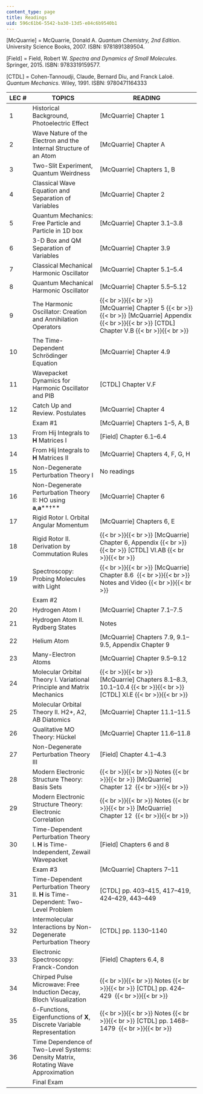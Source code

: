 ```yaml
---
content_type: page
title: Readings
uid: 596c61b6-5542-ba30-13d5-e84c6b9540b1
---
```


\[McQuarrie\] = McQuarrie, Donald A. _Quantum Chemistry, 2nd Edition_. University Science Books, 2007. ISBN: 9781891389504.

\[Field\] = Field, Robert W. _Spectra and Dynamics of Small Molecules._ Springer, 2015. ISBN: 9783319159577. 

\[CTDL\] = Cohen-Tannoudji, Claude, Bernard Diu, and Franck Laloë. _Quantum Mechanics_. Wiley, 1991. ISBN: 9780471164333

| LEC # | TOPICS | READING |
| --- | --- | --- |
| 1 | Historical Background, Photoelectric Effect | \[McQuarrie\] Chapter 1 |
| 2 | Wave Nature of the Electron and the Internal Structure of an Atom | \[McQuarrie\] Chapter A |
| 3 | Two-Slit Experiment, Quantum Weirdness | \[McQuarrie\] Chapters 1, B |
| 4 | Classical Wave Equation and Separation of Variables | \[McQuarrie\] Chapter 2 |
| 5 | Quantum Mechanics: Free Particle and Particle in 1D box | \[McQuarrie\] Chapter 3.1–3.8 |
| 6 | 3-D Box and QM Separation of Variables | \[McQuarrie\] Chapter 3.9 |
| 7 | Classical Mechanical Harmonic Oscillator | \[McQuarrie\] Chapter 5.1–5.4 |
| 8 | Quantum Mechanical Harmonic Oscillator | \[McQuarrie\] Chapter 5.5–5.12 |
| 9 | The Harmonic Oscillator: Creation and Annihilation Operators |  {{< br >}}{{< br >}} \[McQuarrie\] ﻿﻿Chapter 5 {{< br >}}{{< br >}} \[McQuarrie\] ﻿﻿Appendix {{< br >}}{{< br >}} \[CTDL\] Chapter V.B {{< br >}}{{< br >}}  |
| 10 | The Time-Dependent Schrödinger Equation | \[McQuarrie\]﻿ Chapter 4.9 |
| 11 | Wavepacket Dynamics for Harmonic Oscillator and PIB | \[CTDL\] Chapter V.F  |
| 12 | Catch Up and Review. Postulates | \[McQuarrie\]﻿ Chapter 4 |
| &nbsp; | Exam #1 | \[McQuarrie\]﻿ Chapters 1–5, A, B |
| 13 | From Hij Integrals to **H** Matrices I | \[Field\] Chapter 6.1–6.4 |
| 14 | From Hij Integrals to **H** Matrices II | \[McQuarrie\] Chapters 4, F, G, H﻿ |
| 15 | Non-Degenerate Perturbation Theory I | No readings |
| 16 | Non-Degenerate Perturbation Theory II: HO using **a**,**a****†** | \[McQuarrie\]﻿ Chapter 6 |
| 17 | Rigid Rotor I. Orbital Angular Momentum | \[McQuarrie\]﻿ Chapters 6, E |
| 18 | Rigid Rotor II. Derivation by Commutation Rules |  {{< br >}}{{< br >}} ﻿﻿\[McQuarrie\] Chapter 6, Appendix {{< br >}}{{< br >}} \[CTDL\] VI.AB {{< br >}}{{< br >}}  |
| 19 | Spectroscopy: Probing Molecules with Light |  {{< br >}}{{< br >}} ﻿﻿\[McQuarrie\]﻿ Chapter 8.6  {{< br >}}{{< br >}} Notes and Video {{< br >}}{{< br >}}  |
| &nbsp; | Exam #2 | &nbsp; |
| 20 | Hydrogen Atom I | ﻿\[McQuarrie\] Chapter 7.1–7.5﻿ |
| 21 | Hydrogen Atom II. Rydberg States | Notes |
| 22 | Helium Atom | ﻿\[McQuarrie\] Chapters 7.9, 9.1–9.5, Appendix Chapter 9﻿  |
| 23 | Many-Electron Atoms | ﻿\[McQuarrie\] Chapter 9.5–9.12﻿ |
| 24 | Molecular Orbital Theory I. Variational Principle and Matrix Mechanics |  {{< br >}}{{< br >}} ﻿﻿\[McQuarrie\]﻿ Chapters 8.1–8.3, 10.1–10.4 {{< br >}}{{< br >}} \[CTDL\] XI.E {{< br >}}{{< br >}}  |
| 25 | Molecular Orbital Theory II. H2+, A2, AB Diatomics | ﻿\[McQuarrie\]﻿ Chapter 11.1–11.5 |
| 26 | Qualitative MO Theory: Hückel | ﻿\[McQuarrie\] Chapter﻿ 11.6–11.8 |
| 27 | Non-Degenerate Perturbation Theory III | \[Field\] Chapter 4.1–4.3 |
| 28 | Modern Electronic Structure Theory: Basis Sets |  {{< br >}}{{< br >}} Notes {{< br >}}{{< br >}} ﻿\[McQuarrie\] Chapter 12﻿﻿  {{< br >}}{{< br >}}  |
| 29 | Modern Electronic Structure Theory: Electronic Correlation |  {{< br >}}{{< br >}} Notes {{< br >}}{{< br >}} ﻿\[McQuarrie\] Chapter 12﻿﻿  {{< br >}}{{< br >}}  |
| 30 | Time-Dependent Perturbation Theory I. **H** is Time-Independent, Zewail Wavepacket | \[Field\] Chapters 6 and 8  |
| &nbsp; | Exam #3 | ﻿\[McQuarrie\] Chapters 7–11﻿  |
| 31 | Time-Dependent Perturbation Theory II. **H** is Time-Dependent: Two-Level Problem | \[CTDL\] pp. 403–415, 417–419, 424–429, 443–449  |
| 32 | Intermolecular Interactions by Non-Degenerate Perturbation Theory | \[CTDL\] pp. 1130–1140  |
| 33 | Electronic Spectroscopy: Franck-Condon | \[Field\] Chapters 6.4, 8  |
| 34 | Chirped Pulse Microwave: Free Induction Decay, Bloch Visualization |  {{< br >}}{{< br >}} Notes {{< br >}}{{< br >}} \[CTDL\] pp. 424–429  {{< br >}}{{< br >}}  |
| 35 | δ-Functions, Eigenfunctions of **X**, Discrete Variable Representation |  {{< br >}}{{< br >}} Notes {{< br >}}{{< br >}} \[CTDL\] pp. 1468–1479  {{< br >}}{{< br >}}  |
| 36 | Time Dependence of Two-Level Systems: Density Matrix, Rotating Wave Approximation | &nbsp; |
| &nbsp; | Final Exam |